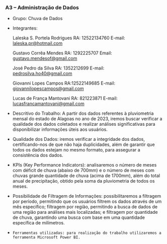### A3 – Administração de Dados

-	Grupo: 
Chuva de Dados

- Integrantes:

    Laleska S. Portela Rodrigues RA: 12522134760 
    E-mail: laleska.pr@hotmail.com
    
    Gustavo Corrêa Mendes RA: 1292225707
    Email: gustavo.mendesof@gmail.com
    
    José Pedro da Silva RA: 1352212699
    E-mail: pedrosilva.ho40@gmail.com 
    
    Giovanni Lopes Campos RA:12522149685
    E-mail: giovannilopescampos@gmail.com 
    
    Lucas de França Mantovani RA: 821223871
    E-mail: lucasfrancamantovani@gmail.com 

- Descritivo do Trabalho:
A partir dos dados referentes à pluviometria mensal do estado de Alagoas no ano de 2023, iremos buscar verificar a qualidade dos dados coletados e realizar análises significativas para disponibilizar informações úteis aos usuários.

- Qualidade dos Dados: iremos verificar a integridade dos dados, certificando-nos de que não haja duplicidades, além de garantir que todos os dados estejam no mesmo formato, para assegurar a consistência dos dados.

- KPIs (Key Performance Indicators): analisaremos o número de meses com déficit de chuva (abaixo de 700mm) e o número de meses com chuvas grande quantidade de chuva (acima de 1700mm), além do total anual de precipitação, obtido pela soma da pluviometria de todos os meses. 

- Possibilidade de Filtragem de Informações: possibilitaremos a filtragem por período, permitindo que os usuários filtrem os dados através de um mês específico; filtragem por região, permitindo a busca de dados de uma região para análises mais localizadas; e filtragem por quantidade de chuva, garantindo uma busca com base em uma quantidade específica de milímetros. 

-     Ferramentas utilizadas: para realização do trabalho utilizaremos a ferramenta Microsoft Power BI.
